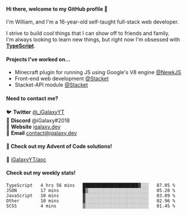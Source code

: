 #### Hi there, welcome to my GitHub profile 👋
I'm William, and I'm a 16-year-old self-taught full-stack web developer.

I strive to build cool things that I can show off to friends and family. \
I'm always looking to learn new things, but right now I'm obsessed with **[TypeScript](https://www.typescriptlang.org/)**.

#### Projects I've worked on...
- Minecraft plugin for running JS using Google's V8 engine [@NewkJS](https://github.com/newkjs)
- Front-end web development [@Stacket](https://github.com/Stacket)
- Stacket-API module [@Stacket](https://github.com/Stacket)

#### Need to contact me?
🐦 **Twitter** [@\_iGalaxyYT](https://twitter.com/_iGalaxyYT) \
💬 **Discord** @iGalaxy#2018 \
🚀 **Website** [igalaxy.dev](https://igalaxy.dev) \
📧 **Email** [contact@igalaxy.dev](mailto://contact@igalaxy.dev)

#### 🎄 Check out my Advent of Code solutions!
🔗 [iGalaxyYT/aoc](https://github.com/iGalaxyYT/aoc)

#### Check out my weekly stats!
<!--START_SECTION:waka-->
```text
TypeScript   4 hrs 56 mins   █████████████████████▓░░░   87.05 % 
JSON         17 mins         █▒░░░░░░░░░░░░░░░░░░░░░░░   05.20 % 
JavaScript   10 mins         ▓░░░░░░░░░░░░░░░░░░░░░░░░   03.09 % 
Other        10 mins         ▓░░░░░░░░░░░░░░░░░░░░░░░░   02.96 % 
SCSS         4 mins          ▒░░░░░░░░░░░░░░░░░░░░░░░░   01.45 % 
```
<!--END_SECTION:waka-->

<!--
**iGalaxyYT/iGalaxyYT** is a ✨ _special_ ✨ repository because its `README.md` (this file) appears on your GitHub profile.

Here are some ideas to get you started:

- 🔭 I’m currently working on ...
- 🌱 I’m currently learning ...
- 👯 I’m looking to collaborate on ...
- 🤔 I’m looking for help with ...
- 💬 Ask me about ...
- 📫 How to reach me: ...
- 😄 Pronouns: ...
- ⚡ Fun fact: ...
-->
